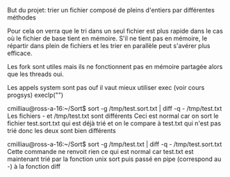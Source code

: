 But du projet: trier un fichier composé de pleins d'entiers par différentes méthodes

Pour cela on verra que le tri dans un seul fichier est plus rapide dans le cas où le fichier de base tient en mémoire.
S'il ne tient pas en mémoire, le répartir dans plein de fichiers et les trier en parallèle peut s'avérer plus efficace.

Les fork sont utiles mais ils ne fonctionnent pas en mémoire partagée alors que les threads oui.

Les appels system sont pas ouf il vaut mieux utiliser exec (voir cours progsys)
execlp("")

cmilliau@ross-a-16:~/Sort$ sort -g /tmp/test.sort.txt | diff -q - /tmp/test.txt 
Les fichiers - et /tmp/test.txt sont différents 
Ceci est normal car on sort le fichier test.sort.txt qui est déjà trié et on le compare à test.txt qui n'est pas trié donc les deux sont bien différents

cmilliau@ross-a-16:~/Sort$ sort -g /tmp/test.txt | diff -q - /tmp/test.sort.txt 
Cette commande ne renvoit rien ce qui est normal car test.txt est maintenant trié par la fonction unix sort puis passé en pipe (correspond au -) à la fonction diff
